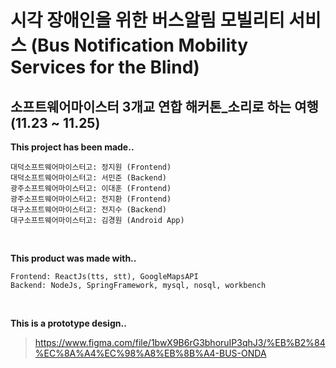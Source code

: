 # 시각 장애인을 위한 버스알림 모빌리티 서비스 (Bus Notification Mobility Services for the Blind)
## 소프트웨어마이스터 3개교 연합 해커톤_소리로 하는 여행 (11.23 ~ 11.25)
**This project has been made..**

```
대덕소프트웨어마이스터고: 정지원 (Frontend)
대덕소프트웨어마이스터고: 서민준 (Backend)
광주소프트웨어마이스터고: 이대훈 (Frontend)
광주소프트웨어마이스터고: 전지환 (Frontend)
대구소프트웨어마이스터고: 전지수 (Backend)
대구소프트웨어마이스터고: 김경원 (Android App)
```
<br>

**This product was made with..**
```
Frontend: ReactJs(tts, stt), GoogleMapsAPI
Backend: NodeJs, SpringFramework, mysql, nosql, workbench
```

<br>

**This is a prototype design..**
> https://www.figma.com/file/1bwX9B6rG3bhoruIP3qhJ3/%EB%B2%84%EC%8A%A4%EC%98%A8%EB%8B%A4-BUS-ONDA